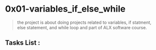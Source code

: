 # 0x01-variables_if_else_while
> the project is about doing projects related to variables, if statment, else statement, and while loop and part of ALX software course.
## Tasks List :
